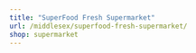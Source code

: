 ```yaml
---
title: "SuperFood Fresh Supermarket"
url: /middlesex/superfood-fresh-supermarket/
shop: supermarket
---
```

